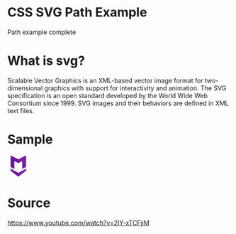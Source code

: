 # CSS SVG Path Example
Path example complete

# What is svg?
Scalable Vector Graphics is an XML-based vector image format for two-dimensional graphics with support for interactivity and animation. The SVG specification is an open standard developed by the World Wide Web Consortium since 1999. SVG images and their behaviors are defined in XML text files.

# Sample
![alt text](https://github.com/adam-p/markdown-here/raw/master/src/common/images/icon48.png "Logo Title Text 1")

# Source
https://www.youtube.com/watch?v=2IY-xTCFjiM
